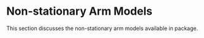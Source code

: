 # Non-stationary Arm Models
This section discusses the non-stationary arm models available in package.
